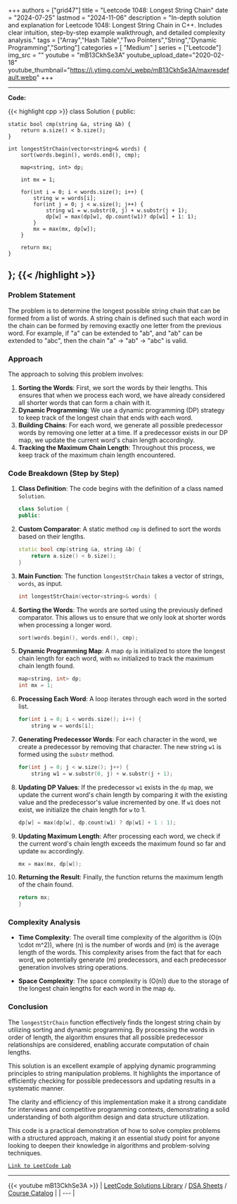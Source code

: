 
+++
authors = ["grid47"]
title = "Leetcode 1048: Longest String Chain"
date = "2024-07-25"
lastmod = "2024-11-06"
description = "In-depth solution and explanation for Leetcode 1048: Longest String Chain in C++. Includes clear intuition, step-by-step example walkthrough, and detailed complexity analysis."
tags = ["Array","Hash Table","Two Pointers","String","Dynamic Programming","Sorting"]
categories = [
    "Medium"
]
series = ["Leetcode"]
img_src = ""
youtube = "mB13CkhSe3A"
youtube_upload_date="2020-02-18"
youtube_thumbnail="https://i.ytimg.com/vi_webp/mB13CkhSe3A/maxresdefault.webp"
+++



---
**Code:**

{{< highlight cpp >}}
class Solution {
public:
    
    static bool cmp(string &a, string &b) {
        return a.size() < b.size();
    }
    
    int longestStrChain(vector<string>& words) {
        sort(words.begin(), words.end(), cmp);
        
        map<string, int> dp;

        int mx = 1;
        
        for(int i = 0; i < words.size(); i++) {
            string w = words[i];
            for(int j = 0; j < w.size(); j++) {
                string w1 = w.substr(0, j) + w.substr(j + 1);
                dp[w] = max(dp[w], dp.count(w1)? dp[w1] + 1: 1);
            }
            mx = max(mx, dp[w]);
        }
        
        return mx;
    }
};
{{< /highlight >}}
---


### Problem Statement
The problem is to determine the longest possible string chain that can be formed from a list of words. A string chain is defined such that each word in the chain can be formed by removing exactly one letter from the previous word. For example, if "a" can be extended to "ab", and "ab" can be extended to "abc", then the chain "a" -> "ab" -> "abc" is valid.

### Approach
The approach to solving this problem involves:
1. **Sorting the Words**: First, we sort the words by their lengths. This ensures that when we process each word, we have already considered all shorter words that can form a chain with it.
2. **Dynamic Programming**: We use a dynamic programming (DP) strategy to keep track of the longest chain that ends with each word.
3. **Building Chains**: For each word, we generate all possible predecessor words by removing one letter at a time. If a predecessor exists in our DP map, we update the current word's chain length accordingly.
4. **Tracking the Maximum Chain Length**: Throughout this process, we keep track of the maximum chain length encountered.

### Code Breakdown (Step by Step)

1. **Class Definition**: The code begins with the definition of a class named `Solution`.

   ```cpp
   class Solution {
   public:
   ```

2. **Custom Comparator**: A static method `cmp` is defined to sort the words based on their lengths.

   ```cpp
   static bool cmp(string &a, string &b) {
       return a.size() < b.size();
   }
   ```

3. **Main Function**: The function `longestStrChain` takes a vector of strings, `words`, as input.

   ```cpp
   int longestStrChain(vector<string>& words) {
   ```

4. **Sorting the Words**: The words are sorted using the previously defined comparator. This allows us to ensure that we only look at shorter words when processing a longer word.

   ```cpp
   sort(words.begin(), words.end(), cmp);
   ```

5. **Dynamic Programming Map**: A map `dp` is initialized to store the longest chain length for each word, with `mx` initialized to track the maximum chain length found.

   ```cpp
   map<string, int> dp;
   int mx = 1;
   ```

6. **Processing Each Word**: A loop iterates through each word in the sorted list.

   ```cpp
   for(int i = 0; i < words.size(); i++) {
       string w = words[i];
   ```

7. **Generating Predecessor Words**: For each character in the word, we create a predecessor by removing that character. The new string `w1` is formed using the `substr` method.

   ```cpp
   for(int j = 0; j < w.size(); j++) {
       string w1 = w.substr(0, j) + w.substr(j + 1);
   ```

8. **Updating DP Values**: If the predecessor `w1` exists in the `dp` map, we update the current word's chain length by comparing it with the existing value and the predecessor's value incremented by one. If `w1` does not exist, we initialize the chain length for `w` to 1.

   ```cpp
   dp[w] = max(dp[w], dp.count(w1) ? dp[w1] + 1 : 1);
   ```

9. **Updating Maximum Length**: After processing each word, we check if the current word's chain length exceeds the maximum found so far and update `mx` accordingly.

   ```cpp
   mx = max(mx, dp[w]);
   ```

10. **Returning the Result**: Finally, the function returns the maximum length of the chain found.

    ```cpp
    return mx;
    }
    ```

### Complexity Analysis
- **Time Complexity**: The overall time complexity of the algorithm is \(O(n \cdot m^2)\), where \(n\) is the number of words and \(m\) is the average length of the words. This complexity arises from the fact that for each word, we potentially generate \(m\) predecessors, and each predecessor generation involves string operations.
  
- **Space Complexity**: The space complexity is \(O(n)\) due to the storage of the longest chain lengths for each word in the map `dp`.

### Conclusion
The `longestStrChain` function effectively finds the longest string chain by utilizing sorting and dynamic programming. By processing the words in order of length, the algorithm ensures that all possible predecessor relationships are considered, enabling accurate computation of chain lengths.

This solution is an excellent example of applying dynamic programming principles to string manipulation problems. It highlights the importance of efficiently checking for possible predecessors and updating results in a systematic manner.

The clarity and efficiency of this implementation make it a strong candidate for interviews and competitive programming contexts, demonstrating a solid understanding of both algorithm design and data structure utilization.

This code is a practical demonstration of how to solve complex problems with a structured approach, making it an essential study point for anyone looking to deepen their knowledge in algorithms and problem-solving techniques.


[`Link to LeetCode Lab`](https://leetcode.com/problems/longest-string-chain/description/)

---
{{< youtube mB13CkhSe3A >}}
| [LeetCode Solutions Library](https://grid47.xyz/leetcode/) / [DSA Sheets](https://grid47.xyz/sheets/) / [Course Catalog](https://grid47.xyz/courses/) |
| --- |
